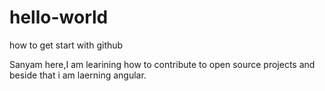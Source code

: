 # hello-world
how to get start with github

Sanyam here,I am learining how to contribute to open source projects and beside that i am laerning angular.
